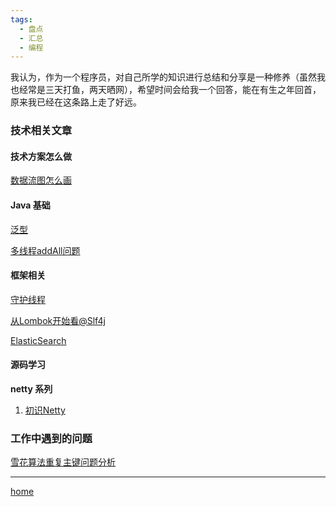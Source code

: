 ```yaml
---
tags:
  - 盘点
  - 汇总
  - 编程
---
```

我认为，作为一个程序员，对自己所学的知识进行总结和分享是一种修养（虽然我也经常是三天打鱼，两天晒网），希望时间会给我一个回答，能在有生之年回首，原来我已经在这条路上走了好远。

### **技术相关文章**

#### 技术方案怎么做

[数据流图怎么画](技术方案/数据流图怎么画.md)

#### Java 基础

[泛型](Java基础/泛型.md)

[多线程addAll问题](Java基础/多线程addAll问题.md)

#### 框架相关

[守护线程](多线程/守护线程)

[从Lombok开始看@Slf4j](框架学习/从Lombok开始看@Slf4j)

[ElasticSearch](搜索引擎/ElasticSearch)

####  源码学习

**netty 系列**

1.  [初识Netty](框架学习/netty/初识Netty.md)

### 工作中遇到的问题

[雪花算法重复主键问题分析](框架学习/雪花算法/雪花算法重复主键问题分析.md)


---

[home](../../index)
